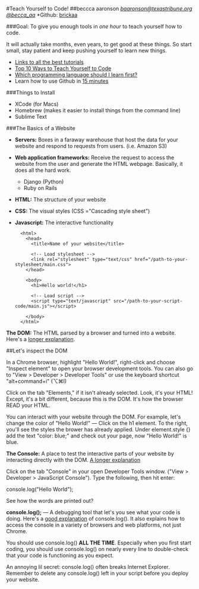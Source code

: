 
#Teach Yourself to Code!
##beccca aaronson
*[baaronson@texastribune.org](http://mailto:baaronson@texastribune.org)*
*[@becca_aa](https://twitter.com/becca_aa)*
*Github: [brickaa](https://github.com/brickaa)

###Goal: To give you enough tools in *one hour* to teach yourself how to code. 

It will actually take months, even years, to get good at these things. So start small, stay patient and keep pushing yourself to learn new things.

+ [Links to all the best tutorials](http://teachyourselftocode.com/)
+ [Top 10 Ways to Teach Yourself to Code](http://lifehacker.com/top-10-ways-to-teach-yourself-to-code-1684250889)
+ [Which programming language should I learn first?](http://lifehacker.com/which-programming-language-should-i-learn-first-1477153665)
+ Learn how to use Github in [15 minutes](https://try.github.io/levels/1/challenges/1)

###Things to Install

+ XCode (for Macs)
+ Homebrew (makes it easier to install things from the command line)
+ Sublime Text

###The Basics of a Website
+ **Servers:** Boxes in a faraway warehouse that host the data for your website and respond to requests from users. (i.e. Amazon S3)
+ **Web application frameworks:** Receive the request to access the website from the user and generate the HTML webpage. Basically, it does all the hard work.
    + Django (Python)
    + Ruby on Rails

+ **HTML:** The structure of your website
+ **CSS:** The visual styles (CSS ="Cascading style sheet")
+ **Javascript:** The interactive functionality

    <!DOCTYPE html>
        <html>
          <head>
            <title>Name of your website</title>
    
            <!-- Load stylesheet -->
            <link rel="stylesheet" type="text/css" href="/path-to-your-stylesheet/main.css">
          </head>
    
          <body>
            <h1>Hello world!</h1>
    
            <!-- Load script -->
            <script type="text/javascript" src="/path-to-your-script-code/main.js"></script>
    
          </body>
        </html>  

**The DOM:** The HTML parsed by a browser and turned into a website. Here's a [longer explanation](https://css-tricks.com/dom/).

##Let's inspect the DOM

In a Chrome browser, highlight "Hello World!", right-click and choose "Inspect element" to open your browser development tools.
You can also go to "View > Developer > Developer Tools" or use the keyboard shortcut "alt+command+i" (⌥⌘I)

Click on the tab "Elements," if it isn't already selected. Look, it's your HTML! Except, it's a bit different, because this is the DOM. It's how the browser READ your HTML. 

You can interact with your website through the DOM. For example, let's change the color of "Hello World!" &mdash; Click on the h1 element. To the right, you'll see the styles the brower has already applied. Under element.style {} add the text "color: blue;" and check out your page, now "Hello World!" is blue.

**The Console:** A place to test the interactive parts of your website by interacting directly with the DOM. [A longer explanation](https://developer.chrome.com/devtools/docs/console)

Click on the tab "Console" in your open Developer Tools window. ("View > Developer > JavaScript Console"). Type the following, then hit enter:

  console.log("Hello World");

See how the words are printed out? 

**console.log();** &mdash; A debugging tool that let's you see what your code is doing. Here's a [good explanation](http://stackoverflow.com/questions/4539253/what-is-console-log) of console.log(). It also explains how to access the console in a variety of browsers and web platforms, not just Chrome.

You should use console.log() **ALL THE TIME**. Especially when you first start coding, you should use console.log() on nearly every line to double-check that your code is functioning as you expect. 

An annoying lil secret: console.log() often breaks Internet Explorer. Remember to delete any console.log() left in your script before you deploy your website.
